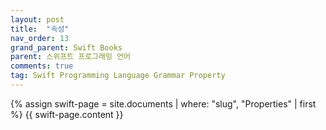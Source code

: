 ```yaml
---
layout: post
title:  "속성"
nav_order: 13
grand_parent: Swift Books
parent: 스위프트 프로그래밍 언어
comments: true
tag: Swift Programming Language Grammar Property
---
```


{% assign swift-page = site.documents | where: "slug", "Properties" | first %}
{{ swift-page.content }}